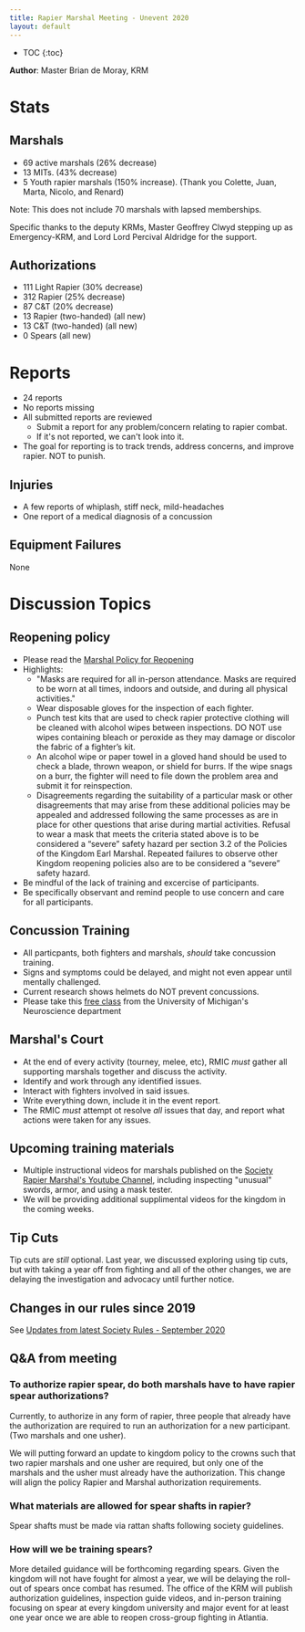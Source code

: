 ```yaml
---
title: Rapier Marshal Meeting - Unevent 2020
layout: default
---
```


* TOC
{:toc}

**Author**: Master Brian de Moray, KRM

# Stats
## Marshals
* 69 active marshals (26% decrease)
* 13 MITs. (43% decrease)
* 5 Youth rapier marshals (150% increase).  (Thank you Colette, Juan, Marta, Nicolo, and Renard)

Note: This does not include 70 marshals with lapsed memberships.

Specific thanks to the deputy KRMs, Master Geoffrey Clwyd stepping up as Emergency-KRM, and Lord Lord Percival Aldridge for the support.

## Authorizations
* 111 Light Rapier (30% decrease)
* 312 Rapier (25% decrease)
* 87 C&T (20% decrease)
* 13 Rapier (two-handed) (all new)
* 13 C&T (two-handed) (all new)
* 0 Spears  (all new)

# Reports
* 24 reports
* No reports missing
* All submitted reports are reviewed
    * Submit a report for any problem/concern relating to rapier combat.
    * If it's not reported, we can't look into it.
* The goal for reporting is to track trends, address concerns, and improve rapier.  NOT to punish.

## Injuries
* A few reports of whiplash, stiff neck, mild-headaches
* One report of a medical diagnosis of a concussion

## Equipment Failures
None

# Discussion Topics
## Reopening policy
* Please read the [Marshal Policy for Reopening](http://atlantia.sca.org/component/jdownloads/send/1-root/178-reopening-atlantial-marshal-policies-v1-2)
* Highlights:
    * "Masks are required for all in-person attendance. Masks are required to be worn at all times, indoors and outside, and during all physical activities."
    * Wear disposable gloves for the inspection of each fighter.
    * Punch test kits that are used to check rapier protective clothing will be cleaned with alcohol wipes between inspections. DO NOT use wipes containing bleach or peroxide as they may damage or discolor the fabric of a fighter’s kit.
    * An alcohol wipe or paper towel in a gloved hand should be used to check a blade, thrown weapon, or shield for burrs. If the wipe snags on a burr, the fighter will need to file down the problem area and submit it for reinspection.
    * Disagreements regarding the suitability of a particular mask or other disagreements that may arise from these additional policies may be appealed and addressed following the same processes as are in place for other questions that arise during martial activities.  Refusal to wear a mask that meets the criteria stated above is to be considered a “severe” safety hazard per section 3.2 of the Policies of the Kingdom Earl Marshal.  Repeated failures to observe other Kingdom reopening policies also are to be considered a “severe” safety hazard.
* Be mindful of the lack of training and excercise of participants.
* Be specifically observant and remind people to use concern and care for all participants.


## Concussion Training
* All particpants, both fighters and marshals, *should* take concussion training.
* Signs and symptoms could be delayed, and might not even appear until mentally challenged.
* Current research shows helmets do NOT prevent concussions.
* Please take this [free class](http://www.med.umich.edu/neurosport/coach/story_html5.html) from the University of Michigan's Neuroscience department

## Marshal's Court
* At the end of every activity (tourney, melee, etc), RMIC *must* gather all supporting marshals together and discuss the activity.
* Identify and work through any identified issues.
* Interact with fighters involved in said issues.
* Write everything down, include it in the event report.
* The RMIC *must* attempt ot resolve *all* issues that day, and report what actions were taken for any issues.

## Upcoming training materials
* Multiple instructional videos for marshals published on the [Society Rapier Marshal's Youtube Channel](https://www.youtube.com/channel/UCAKpMMKY_ZdELwznYC0uUNw), including inspecting "unusual" swords, armor, and using a mask tester.
* We will be providing additional supplimental videos for the kingdom in the coming weeks.

## Tip Cuts

Tip cuts are *still* optional.  Last year, we discussed exploring using tip cuts, but with taking a year off from fighting and all of the other changes, we are delaying the investigation and advocacy until further notice.

## Changes in our rules since 2019
See [Updates from latest Society Rules - September 2020](/rapier/rules-update-2020-09/)


## Q&A from meeting
### To authorize rapier spear, do both marshals have to have rapier spear authorizations?
Currently, to authorize in any form of rapier, three people that already have the authorization are required to run an authorization for a new participant.  (Two marshals and one usher).

We will putting forward an update to kingdom policy to the crowns such that two rapier marshals and one usher are required, but only one of the marshals and the usher must already have the authorization.  This change will align the policy Rapier and Marshal authorization requirements.

### What materials are allowed for spear shafts in rapier?
Spear shafts must be made via rattan shafts following society guidelines.

### How will we be training spears?
More detailed guidance will be forthcoming regarding spears.  Given the kingdom will not have fought for almost a year, we will be delaying the roll-out of spears once combat has resumed.  The office of the KRM will publish authorization guidelines, inspection guide videos, and in-person training focusing on spear at every kingdom university and major event for at least one year once we are able to reopen cross-group fighting in Atlantia.
